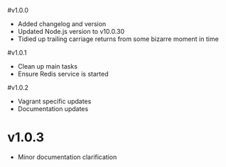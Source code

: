 #v1.0.0

- Added changelog and version
- Updated Node.js version to v10.0.30
- Tidied up trailing carriage returns from some bizarre moment in time

#v1.0.1

- Clean up main tasks
- Ensure Redis service is started

#v1.0.2

- Vagrant specific updates
- Documentation updates

# v1.0.3

- Minor documentation clarification
